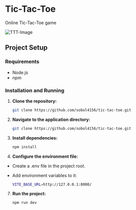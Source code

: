 # Tic-Tac-Toe

Online Tic-Tac-Toe game

![TTT-Image](https://play-lh.googleusercontent.com/eyk1guybqKVomFJm5okzo58kokRbGilsXQJaWRMp44Pz7mqTSq9RTx7BGGswTgz7sw)

## Project Setup

### Requirements
- Node.js
- npm

### Installation and Running

1. **Clone the repository:**
   ```bash
   git clone https://github.com/sobol4156/tic-tac-toe.git
   
2. **Navigate to the application directory:**
   ```bash
   git clone https://github.com/sobol4156/tic-tac-toe.git
   
3. **Install dependencies:**
   ```bash
   npm install
   
5. **Configure the environment file:**
 - Create a .env file in the project root.
 - Add environment variables to it:
  
   ```bash
   VITE_BASE_URL=http://127.0.0.1:8000/
   

7. **Run the project:**
   
   ```bash
   npm run dev
